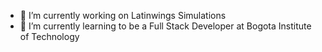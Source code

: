 

- 🔭 I’m currently working on Latinwings Simulations
- 🌱 I’m currently learning to be a Full Stack Developer at Bogota Institute of Technology

